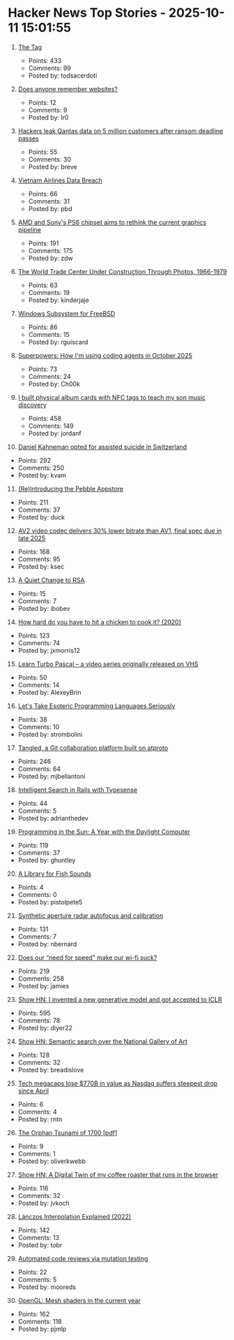 # Hacker News Top Stories - 2025-10-11 15:01:55

1. [The <output> Tag](https://denodell.com/blog/html-best-kept-secret-output-tag)
   - Points: 433
   - Comments: 99
   - Posted by: todsacerdoti

2. [Does anyone remember websites?](http://tttthis.com/rememberwebsites.php/)
   - Points: 12
   - Comments: 9
   - Posted by: lr0

3. [Hackers leak Qantas data on 5 million customers after ransom deadline passes](https://www.theguardian.com/business/2025/oct/11/hackers-leak-qantas-data-containing-5-million-customer-records-after-ransom-deadline-passes)
   - Points: 55
   - Comments: 30
   - Posted by: breve

4. [Vietnam Airlines Data Breach](https://haveibeenpwned.com/Breach/VietnamAirlines)
   - Points: 66
   - Comments: 31
   - Posted by: pbd

5. [AMD and Sony's PS6 chipset aims to rethink the current graphics pipeline](https://arstechnica.com/gaming/2025/10/amd-and-sony-tease-new-chip-architecture-ahead-of-playstation-6/)
   - Points: 191
   - Comments: 175
   - Posted by: zdw

6. [The World Trade Center Under Construction Through Photos, 1966-1979](https://rarehistoricalphotos.com/twin-towers-construction-photographs/)
   - Points: 63
   - Comments: 19
   - Posted by: kinderjaje

7. [Windows Subsystem for FreeBSD](https://github.com/BalajeS/WSL-For-FreeBSD)
   - Points: 86
   - Comments: 15
   - Posted by: rguiscard

8. [Superpowers: How I'm using coding agents in October 2025](https://blog.fsck.com/2025/10/09/superpowers/)
   - Points: 73
   - Comments: 24
   - Posted by: Ch00k

9. [I built physical album cards with NFC tags to teach my son music discovery](https://fulghum.io/album-cards)
   - Points: 458
   - Comments: 149
   - Posted by: jordanf

10. [Daniel Kahneman opted for assisted suicide in Switzerland](https://www.bluewin.ch/en/entertainment/nobel-prize-winner-opts-for-suicide-in-switzerland-2619460.html)
   - Points: 292
   - Comments: 250
   - Posted by: kvam

11. [(Re)Introducing the Pebble Appstore](https://ericmigi.com/blog/re-introducing-the-pebble-appstore/)
   - Points: 211
   - Comments: 37
   - Posted by: duck

12. [AV2 video codec delivers 30% lower bitrate than AV1, final spec due in late 2025](https://videocardz.com/newz/av2-video-codec-delivers-30-lower-bitrate-than-av1-final-spec-due-in-late-2025)
   - Points: 168
   - Comments: 95
   - Posted by: ksec

13. [A Quiet Change to RSA](https://www.johndcook.com/blog/2025/10/06/a-quiet-change-to-rsa/)
   - Points: 15
   - Comments: 7
   - Posted by: ibobev

14. [How hard do you have to hit a chicken to cook it? (2020)](https://james-simon.github.io/blog/chicken-cooking/)
   - Points: 123
   - Comments: 74
   - Posted by: jxmorris12

15. [Learn Turbo Pascal – a video series originally released on VHS](https://www.youtube.com/watch?v=UOtonwG3DXM)
   - Points: 50
   - Comments: 14
   - Posted by: AlexeyBrin

16. [Let's Take Esoteric Programming Languages Seriously](https://feelingof.com/episodes/078/)
   - Points: 38
   - Comments: 10
   - Posted by: strombolini

17. [Tangled, a Git collaboration platform built on atproto](https://blog.tangled.org/intro)
   - Points: 246
   - Comments: 64
   - Posted by: mjbellantoni

18. [Intelligent Search in Rails with Typesense](https://avohq.io/blog/intelligent-search-in-rails-with-typesense)
   - Points: 44
   - Comments: 5
   - Posted by: adrianthedev

19. [Programming in the Sun: A Year with the Daylight Computer](https://wickstrom.tech/2025-10-10-programming-in-the-sun-a-year-with-the-daylight-computer.html)
   - Points: 119
   - Comments: 37
   - Posted by: ghuntley

20. [A Library for Fish Sounds](https://nautil.us/a-library-for-fish-sounds-1239697/)
   - Points: 4
   - Comments: 0
   - Posted by: pistolpete5

21. [Synthetic aperture radar autofocus and calibration](https://hforsten.com/synthetic-aperture-radar-autofocus-and-calibration.html)
   - Points: 131
   - Comments: 7
   - Posted by: nbernard

22. [Does our “need for speed” make our wi-fi suck?](https://orb.net/blog/does-speed-make-wifi-suck)
   - Points: 219
   - Comments: 258
   - Posted by: jamies

23. [Show HN: I invented a new generative model and got accepted to ICLR](https://discrete-distribution-networks.github.io/)
   - Points: 595
   - Comments: 78
   - Posted by: diyer22

24. [Show HN: Semantic search over the National Gallery of Art](https://nga.demo.mixedbread.com/)
   - Points: 128
   - Comments: 32
   - Posted by: breadislove

25. [Tech megacaps lose $770B in value as Nasdaq suffers steepest drop since April](https://www.cnbc.com/2025/10/10/tech-megacaps-market-cap-mag-7.html)
   - Points: 6
   - Comments: 4
   - Posted by: rntn

26. [The Orphan Tsunami of 1700 [pdf]](https://pubs.usgs.gov/pp/pp1707/pp1707.pdf)
   - Points: 9
   - Comments: 1
   - Posted by: oliverkwebb

27. [Show HN: A Digital Twin of my coffee roaster that runs in the browser](https://autoroaster.com/)
   - Points: 116
   - Comments: 32
   - Posted by: jvkoch

28. [Lánczos Interpolation Explained (2022)](https://mazzo.li/posts/lanczos.html)
   - Points: 142
   - Comments: 13
   - Posted by: tobr

29. [Automated code reviews via mutation testing](https://github.com/mbj/mutant)
   - Points: 22
   - Comments: 5
   - Posted by: mooreds

30. [OpenGL: Mesh shaders in the current year](https://www.supergoodcode.com/mesh-shaders-in-the-current-year/)
   - Points: 162
   - Comments: 118
   - Posted by: pjmlp

